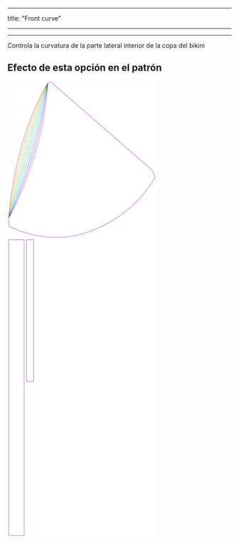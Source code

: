 - - -
title: "Front curve"
- - -

***

Controla la curvatura de la parte lateral interior de la copa del bikini

## Efecto de esta opción en el patrón

![Esta imagen muestra el efecto de esta opción superponiendo varias variantes que tienen un valor diferente para esta opción](bee_frontcurve_sample.svg "Efecto de esta opción en el patrón")
